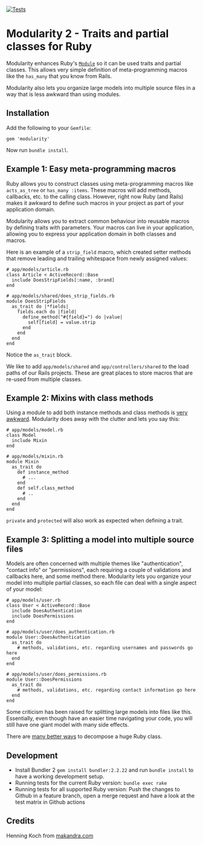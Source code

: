 [![Tests](https://github.com/makandra/modularity/workflows/Tests/badge.svg)](https://github.com/makandra/modularity/actions)

# Modularity 2 - Traits and partial classes for Ruby

Modularity enhances Ruby's [`Module`](http://apidock.com/ruby/Module) so it can be used traits and partial classes.
This allows very simple definition of meta-programming macros like the
`has_many` that you know from Rails.

Modularity also lets you organize large models into multiple source files
in a way that is less awkward than using modules.

## Installation

Add the following to your `Gemfile`:

```
gem 'modularity'
```

Now run `bundle install`.

## Example 1: Easy meta-programming macros

Ruby allows you to construct classes using meta-programming macros like
`acts_as_tree` or `has_many :items`. These macros will add methods,
callbacks, etc. to the calling class. However, right now Ruby (and Rails) makes it awkward to define
such macros in your project as part of your application domain.

Modularity allows you to extract common behaviour into reusable macros by defining traits with parameters.
Your macros can live in your application, allowing you to express your application domain in both classes
and macros.

Here is an example of a `strip_field` macro, which created setter methods that remove leading and trailing whitespace from newly assigned values:

```
# app/models/article.rb
class Article < ActiveRecord::Base
  include DoesStripFields[:name, :brand]
end

# app/models/shared/does_strip_fields.rb
module DoesStripFields
  as_trait do |*fields|
    fields.each do |field|
      define_method("#{field}=") do |value|
        self[field] = value.strip
      end
    end
  end
end
```

Notice the `as_trait` block.

We like to add `app/models/shared` and `app/controllers/shared` to the load paths of our Rails projects.
These are great places to store macros that are re-used from multiple classes.

## Example 2: Mixins with class methods

Using a module to add both instance methods and class methods is
[very awkward](http://redcorundum.blogspot.com/2006/06/mixing-in-class-methods.html).
Modularity does away with the clutter and lets you say this:

```
# app/models/model.rb
class Model
  include Mixin
end

# app/models/mixin.rb
module Mixin
  as_trait do
    def instance_method
      # ...
    end
    def self.class_method
      # ..
    end
  end
end
```

`private` and `protected` will also work as expected when defining a trait.

## Example 3: Splitting a model into multiple source files

Models are often concerned with multiple themes like "authentication", "contact info" or "permissions", each requiring
a couple of validations and callbacks here, and some method there. Modularity lets you organize your model into multiple
partial classes, so each file can deal with a single aspect of your model:

```
# app/models/user.rb
class User < ActiveRecord::Base
  include DoesAuthentication
  include DoesPermissions
end

# app/models/user/does_authentication.rb
module User::DoesAuthentication
  as_trait do
    # methods, validations, etc. regarding usernames and passwords go here
  end
end

# app/models/user/does_permissions.rb
module User::DoesPermissions
  as_trait do
    # methods, validations, etc. regarding contact information go here
  end
end
```

Some criticism has been raised for splitting large models into files like this.
Essentially, even though have an easier time navigating your code, you will still
have one giant model with many side effects.

There are [many better ways](http://blog.codeclimate.com/blog/2012/10/17/7-ways-to-decompose-fat-activerecord-models/)
to decompose a huge Ruby class.

## Development

* Install Bundler 2 `gem install bundler:2.2.22` and run `bundle install` to have a working development setup.
* Running tests for the current Ruby version: `bundle exec rake`
* Running tests for all supported Ruby version: Push the changes to Github in a feature branch, open a merge request and have a look at the test matrix in Github actions

## Credits

Henning Koch from [makandra.com](http://makandra.com/)

